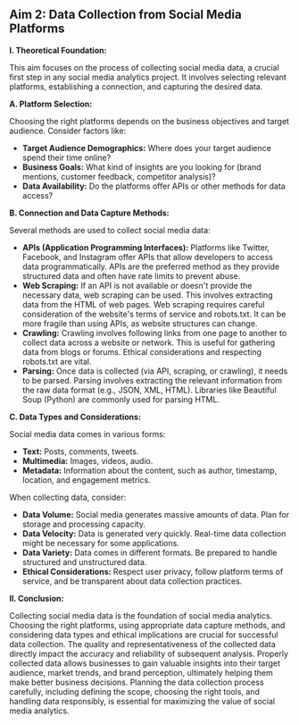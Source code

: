## Aim 2: Data Collection from Social Media Platforms

**I. Theoretical Foundation:**

This aim focuses on the process of collecting social media data, a crucial first step in any social media analytics project. It involves selecting relevant platforms, establishing a connection, and capturing the desired data.

**A. Platform Selection:**

Choosing the right platforms depends on the business objectives and target audience. Consider factors like:

* **Target Audience Demographics:** Where does your target audience spend their time online?
* **Business Goals:** What kind of insights are you looking for (brand mentions, customer feedback, competitor analysis)?
* **Data Availability:** Do the platforms offer APIs or other methods for data access?

**B. Connection and Data Capture Methods:**

Several methods are used to collect social media data:

* **APIs (Application Programming Interfaces):** Platforms like Twitter, Facebook, and Instagram offer APIs that allow developers to access data programmatically. APIs are the preferred method as they provide structured data and often have rate limits to prevent abuse.
* **Web Scraping:** If an API is not available or doesn't provide the necessary data, web scraping can be used. This involves extracting data from the HTML of web pages. Web scraping requires careful consideration of the website's terms of service and robots.txt. It can be more fragile than using APIs, as website structures can change.
* **Crawling:** Crawling involves following links from one page to another to collect data across a website or network. This is useful for gathering data from blogs or forums. Ethical considerations and respecting robots.txt are vital.
* **Parsing:** Once data is collected (via API, scraping, or crawling), it needs to be parsed. Parsing involves extracting the relevant information from the raw data format (e.g., JSON, XML, HTML). Libraries like Beautiful Soup (Python) are commonly used for parsing HTML.

**C. Data Types and Considerations:**

Social media data comes in various forms:

* **Text:** Posts, comments, tweets.
* **Multimedia:** Images, videos, audio.
* **Metadata:** Information about the content, such as author, timestamp, location, and engagement metrics.

When collecting data, consider:

* **Data Volume:** Social media generates massive amounts of data. Plan for storage and processing capacity.
* **Data Velocity:** Data is generated very quickly. Real-time data collection might be necessary for some applications.
* **Data Variety:** Data comes in different formats. Be prepared to handle structured and unstructured data.
* **Ethical Considerations:** Respect user privacy, follow platform terms of service, and be transparent about data collection practices.

**II. Conclusion:**

Collecting social media data is the foundation of social media analytics. Choosing the right platforms, using appropriate data capture methods, and considering data types and ethical implications are crucial for successful data collection. The quality and representativeness of the collected data directly impact the accuracy and reliability of subsequent analysis. Properly collected data allows businesses to gain valuable insights into their target audience, market trends, and brand perception, ultimately helping them make better business decisions. Planning the data collection process carefully, including defining the scope, choosing the right tools, and handling data responsibly, is essential for maximizing the value of social media analytics.
